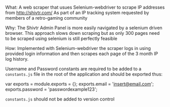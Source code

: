 What:
A web scraper that usues Selenium-webdriver to scrape IP addresses from http://shivtr.com/ As part of an IP tracking system requested by members of a retro-gaming community

Why:
The Shivtr Admin Panel is more easily navigated by a selenium driven browser. This approach slows down scraping but as only 300 pages need to be scraped using selenium is still perfectly feasible

How:
Implemented with Selenium-webdriver the scraper logs in using provided login information and then scrapes each page of the 3 month IP log history.

Username and Password constants are required to be added to a `constants.js` file in the root of the application and should be exported thus:

var exports = module.exports = {};
exports.email = 'insert@email.com';
exports.password = 'passwordexample123';

`constants.js` should not be added to version control
